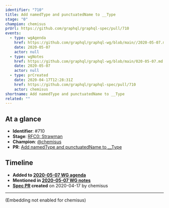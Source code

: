 ```yaml
---
identifier: "710"
title: Add namedType and punctuatedName to __Type
stage: "0"
champion: chemisus
prUrl: https://github.com/graphql/graphql-spec/pull/710
events:
  - type: wgAgenda
    href: https://github.com/graphql/graphql-wg/blob/main//2020-05-07.md
    date: 2020-05-07
    actor: null
  - type: wgNotes
    href: https://github.com/graphql/graphql-wg/blob/main/020-05-07.md
    date: 2020-05-07
    actor: null
  - type: prCreated
    date: 2020-04-17T12:28:31Z
    href: https://github.com/graphql/graphql-spec/pull/710
    actor: chemisus
shortname: Add namedType and punctuatedName to __Type
related: ""
---
```


## At a glance

- **Identifier**: #710
- **Stage**: [RFC0: Strawman](https://github.com/graphql/graphql-spec/blob/main/CONTRIBUTING.md#stage-0-strawman)
- **Champion**: [@chemisus](https://github.com/chemisus)
- **PR**: [Add namedType and punctuatedName to __Type](https://github.com/graphql/graphql-spec/pull/710)

<!-- BEGIN_CUSTOM_TEXT -->



<!-- END_CUSTOM_TEXT -->

## Timeline

- **Added to [2020-05-07 WG agenda](https://github.com/graphql/graphql-wg/blob/main//2020-05-07.md)**
- **Mentioned in [2020-05-07 WG notes](https://github.com/graphql/graphql-wg/blob/main/020-05-07.md)**
- **[Spec PR](https://github.com/graphql/graphql-spec/pull/710) created** on 2020-04-17 by chemisus

<!-- VERBATIM -->

---

(Embedding not enabled for chemisus)
